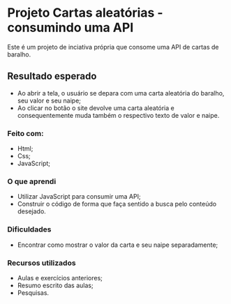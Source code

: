 # Projeto Cartas aleatórias - consumindo uma API

Este é um projeto de inciativa própria que consome uma API de cartas de baralho.
 
## Resultado esperado
- Ao abrir a tela, o usuário se depara com uma carta aleatória do baralho, seu valor e seu naipe;
- Ao clicar no botão o site devolve uma carta aleatória e consequentemente muda também o respectivo texto de valor e naipe.

### Feito com:
- Html;
- Css;
- JavaScript;

### O que aprendi
- Utilizar JavaScript para consumir uma API;
- Construir o código de forma que faça sentido a busca pelo conteúdo desejado.

### Dificuldades
- Encontrar como mostrar o valor da carta e seu naipe separadamente;

### Recursos utilizados

- Aulas e exercícios anteriores;
- Resumo escrito das aulas;
- Pesquisas.


